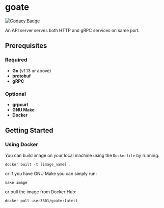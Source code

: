# goate

[![Codacy Badge](https://api.codacy.com/project/badge/Grade/9c92631cb282462fb2fa5737516ad851)](https://app.codacy.com/manual/user3301/goate?utm_source=github.com&utm_medium=referral&utm_content=user3301/goate&utm_campaign=Badge_Grade_Dashboard)

An API server serves both HTTP and gRPC services on same port.

## Prerequisites

### Required

* __Go__ (v1.13 or above)
* __protobuf__
* __gRPC__
  
### Optional

* __grpcurl__
* __GNU Make__
* __Docker__

## Getting Started

### Using **Docker**

You can build image on your local machine using the `Dockerfile` by running:

```shell
docker built -t [image_name] .
```

or if you have GNU Make you can simply run:

```make
make image
```

or pull the image from Docker Hub:

```shell
docker pull user3301/goate:latest
```
